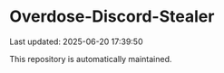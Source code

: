 # Overdose-Discord-Stealer

Last updated: 2025-06-20 17:39:50

This repository is automatically maintained.
